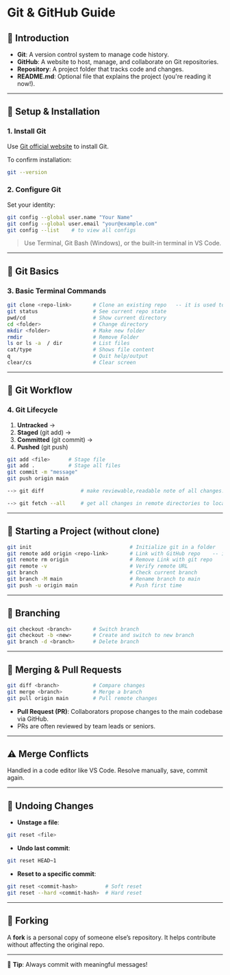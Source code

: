 
# Git & GitHub Guide

## 🧠 Introduction
- **Git**: A version control system to manage code history.
- **GitHub**: A website to host, manage, and collaborate on Git repositories.
- **Repository**: A project folder that tracks code and changes.
- **README.md**: Optional file that explains the project (you're reading it now!).

---

## 🔧 Setup & Installation

### 1. Install Git
Use [Git official website](https://git-scm.com/) to install Git.

To confirm installation:
```bash
git --version
```

### 2. Configure Git
Set your identity:
```bash
git config --global user.name "Your Name"
git config --global user.email "your@example.com"
git config --list    # to view all configs
```

> Use Terminal, Git Bash (Windows), or the built-in terminal in VS Code.

---

## 📁 Git Basics

### 3. Basic Terminal Commands
```bash
git clone <repo-link>       # Clone an existing repo   -- it is used to get remote repository to local device.
git status                  # See current repo state
pwd/cd                      # Show current directory
cd <folder>                 # Change directory
mkdir <folder>              # Make new folder
rmdir                       # Remove Folder
ls or ls -a  / dir          # List files
cat/type                    # Shows file content
q                           # Quit help/output
clear/cs                    # Clear screen
```

---

## 🔁 Git Workflow

### 4. Git Lifecycle
1. **Untracked** →
2. **Staged** (git add) →
3. **Committed** (git commit) →
4. **Pushed** (git push)

```bash
git add <file>      # Stage file
git add .           # Stage all files
git commit -m "message"
git push origin main

--> git diff            # make reviewable,readable note of all changes.

--> git fetch --all     # get all changes in remote directories to local directories.
```

---

## 🚀 Starting a Project (without clone)
```bash
git init                                # Initialize git in a folder
git remote add origin <repo-link>       # Link with GitHub repo    -- it is used to get local changes to remote repo.
git remote rm origin                    # Remove Link with git repo
git remote -v                           # Verify remote URL
git branch                              # Check current branch
git branch -M main                      # Rename branch to main
git push -u origin main                 # Push first time
```

---

## 🌿 Branching

```bash
git checkout <branch>       # Switch branch
git checkout -b <new>       # Create and switch to new branch
git branch -d <branch>      # Delete branch
```

---

## 🔀 Merging & Pull Requests

```bash
git diff <branch>           # Compare changes
git merge <branch>          # Merge a branch
git pull origin main        # Pull remote changes
```

- **Pull Request (PR)**: Collaborators propose changes to the main codebase via GitHub.
- PRs are often reviewed by team leads or seniors.

---

## ⚠️ Merge Conflicts
Handled in a code editor like VS Code. Resolve manually, save, commit again.

---

## 🧼 Undoing Changes

- **Unstage a file**:
```bash
git reset <file>
```

- **Undo last commit**:
```bash
git reset HEAD~1
```

- **Reset to a specific commit**:
```bash
git reset <commit-hash>         # Soft reset
git reset --hard <commit-hash>  # Hard reset
```

---

## 🍴 Forking
A **fork** is a personal copy of someone else’s repository. It helps contribute without affecting the original repo.

---

🧠 **Tip**: Always commit with meaningful messages!
